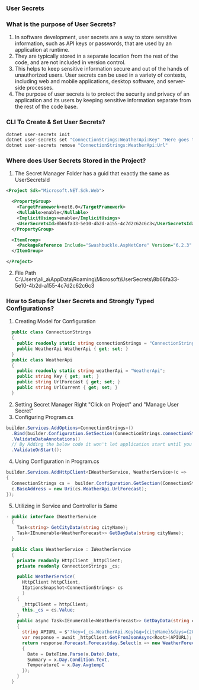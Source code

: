 ### User Secrets 

### What is the purpose of User Secrets?
1. In software development, user secrets are a way to store sensitive information, such as API keys or passwords, that are used by an application at runtime. 
2. They are typically stored in a separate location from the rest of the code, and are not included in version control. 
3. This helps to keep sensitive information secure and out of the hands of unauthorized users. User secrets can be used in a variety of contexts, including web and mobile applications, desktop software, and server-side processes. 
4. The purpose of user secrets is to protect the security and privacy of an application and its users by keeping sensitive information separate from the rest of the code base.

### CLI To Create & Set User Secrets?
```c#
dotnet user-secrets init
dotnet user-secrets set "ConnectionStrings:WeatherApi:Key" "Here goes the key of my choice"
dotnet user-secrets remove "ConnectionStrings:WeatherApi:Url"
```
### Where does User Secrets Stored in the Project?
1. The Secret Manager Folder has a guid that exactly the same as  UserSecretsId
```xml
<Project Sdk="Microsoft.NET.Sdk.Web">

  <PropertyGroup>
    <TargetFramework>net6.0</TargetFramework>
    <Nullable>enable</Nullable>
    <ImplicitUsings>enable</ImplicitUsings>
    <UserSecretsId>8b66fa33-5e10-4b2d-a155-4c7d2c62c6c3</UserSecretsId>
  </PropertyGroup>

  <ItemGroup>
    <PackageReference Include="Swashbuckle.AspNetCore" Version="6.2.3" />
  </ItemGroup>

</Project>
```
2. File Path C:\Users\ali_a\AppData\Roaming\Microsoft\UserSecrets\8b66fa33-5e10-4b2d-a155-4c7d2c62c6c3

### How to Setup for User Secrets and Strongly Typed Configurations?
1. Creating Model for Configuration
```c#
  public class ConnectionStrings
  {
    public readonly static string connectionStrings = "ConnectionStrings";
    public WeatherApi WeatherApi { get; set; }
  }
  public class WeatherApi
  {
    public readonly static string weatherApi = "WeatherApi";
    public string Key { get; set; }
    public string UrlForecast { get; set; }
    public string UrlCurrent { get; set; }
  }
```
2. Setting Secret Manager Right "Click on Project" and "Manage User Secret"
3. Configuring Program.cs
```c#
builder.Services.AddOptions<ConnectionStrings>()
  .Bind(builder.Configuration.GetSection(ConnectionStrings.connectionStrings))
  .ValidateDataAnnotations()
  // By Adding the below code it won't let application start until you have validation errors on Configuration
  .ValidateOnStart();
```
4. Using Configuration in Program.cs
```c#
builder.Services.AddHttpClient<IWeatherService, WeatherService>(c =>
{
  ConnectionStrings cs =  builder.Configuration.GetSection(ConnectionStrings.connectionStrings).Get<ConnectionStrings>();
  c.BaseAddress = new Uri(cs.WeatherApi.UrlForecast);
});
```
5. Utilizing in Service and Controller is Same
```c#
- public interface IWeatherService
  {
    Task<string> GetCityData(string cityName);
    Task<IEnumerable<WeatherForecast>> GetDayData(string cityName);
  }

  public class WeatherService : IWeatherService
  {
    private readonly HttpClient _httpClient;
    private readonly ConnectionStrings _cs;

    public WeatherService(
      HttpClient httpClient,
      IOptionsSnapshot<ConnectionStrings> cs
      )
    {
      _httpClient = httpClient;
      this._cs = cs.Value;
    }
    public async Task<IEnumerable<WeatherForecast>> GetDayData(string cityName)
    {
      string APIURL = $"?key={_cs.WeatherApi.Key}&q={cityName}&days={20}";
      var response = await _httpClient.GetFromJsonAsync<Root>(APIURL);
      return response.Forecast.Forecastday.Select(x => new WeatherForecast()
      {
        Date = DateTime.Parse(x.Date).Date,
        Summary = x.Day.Condition.Text,
        TemperatureC = x.Day.AvgtempC
      });
    }
  }

```